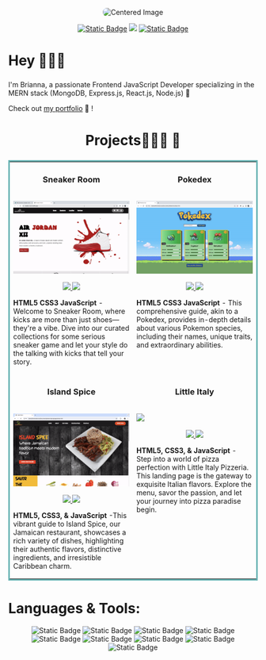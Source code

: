 <p align="center">
  <img src="https://i.postimg.cc/mrJq8Lm7/Briannad-Header.png" alt="Centered Image" style ="border-radius: 8px;">
</p>

<section align = "center">
    <a href="https://www.linkedin.com/in/briannaduncan/"><img alt="Static Badge" src="https://img.shields.io/badge/%7C_LinkedIn-blue?logo=LinkedIn&link=https%3A%2F%2Fwww.linkedin.com%2Fin%2Fbriannaduncan%2F"></a>
   <img src= https://img.shields.io/badge/Resume-lightblue?logo=DocuSign&logoColor=white&labelColor=grey>
   <a href="https://briannaduncandevportfolio.netlify.app/"><img alt="Static Badge" src="https://img.shields.io/badge/Portfolio-green?logo=React&logoColor=white&labelColor=grey"></a>

  
</section>


<h1 align="left">Hey 🙂👋🏾 </h1>

###

<p align="left">
I'm Brianna, a passionate Frontend JavaScript Developer specializing in the MERN stack (MongoDB, Express.js, React.js, Node.js) 🚀

Check out [my portfolio](https://briannaduncandevportfolio.netlify.app/) 🙂 !

</p>

###
###

<h1 align="center"> Projects👷🏾‍♀️ 🔨</h1>

###

<table bordercolor="#66b2b2">
  
  <tr>
    <td width="50%" valign="top">
      <h3 align="center"> Sneaker Room</h3>
        <br />
        <a target="_blank" href="https://sneaker-room.netlify.app/">
            <img src="/images/sneakers.gif" width="100%" alt="Travel App"/>
        </a>
        <br />
        <p align="center">
          
  <a href="https://github.com/BriannaD23/sneaker-website" target="_blank">
    <img src="https://img.shields.io/static/v1?label=|&message=REPO&color=lightblue&style=plastic&logo=github&logo-color=white"/>
  </a>  
  <a href='https://sneaker-room.netlify.app/' target="_blank">
    <img src="https://img.shields.io/static/v1?label=|&message=WEBSITE&color=green&style=plastic&logo=wordpress&logo-color=white"/>
  </a>
      </p>
        <p><strong>HTML5 CSS3 JavaScript</strong> - Welcome to Sneaker Room, where kicks are more than just shoes—they're a vibe. Dive into our curated collections for some serious sneaker game and let your style do the talking with kicks that tell your story.</p>
    </td>
    <td width="50%" valign="top">
      <h3 align="center"> Pokedex </h3>
        <br />
      <a target="_blank" href="https://pokedexuniverse.netlify.app/">
            <img src="/images/Pokedex.gif" width="100%"  alt="Rigley 2"/>
        </a>
        <br />
        <p align="center">
          
  <a href="https://github.com/BriannaD23/Pokemon" target="_blank">
    <img src="https://img.shields.io/static/v1?label=|&message=REPO&color=lightblue&style=plastic&logo=github&logo-color=white"/>
  </a>
  <a href="https://pokedexuniverse.netlify.app/" target="_blank">
    <img src="https://img.shields.io/static/v1?label=|&message=WEBSITE&color=green&style=plastic&logo=wordpress&logo-color=white"/>
  </a>
      </p>
        <p><strong>HTML5 CSS3 JavaScript</strong> - This comprehensive guide, akin to a Pokedex, provides in-depth details about various Pokemon species, including their names, unique traits, and extraordinary abilities.</p>
    </td>
  </tr>
  
  <tr>
    <td width="50%" valign="top">
      <h3 align="center"> Island Spice</h3>
      <br />
        <a target="_blank" href="https://islandspice.netlify.app/">
          <img src="/images/IslandSpice.gif" width="100%" alt="Portfolio"/>
        </a>
      <br />
        <p align="center">
  <a href="https://github.com/BriannaD23/Island-Spice" target="_blank">
    <img src="https://img.shields.io/static/v1?label=|&message=REPO&color=lightblue&style=plastic&logo=github&logo-color=white"/>
  </a>
  <a href="https://islandspice.netlify.app/" target="_blank">
    <img src="https://img.shields.io/static/v1?label=|&message=WEBSITE&color=green&style=plastic&logo=wordpress&logo-color=white"/>
  </a>
      </p>
        <p><strong>HTML5, CSS3, & JavaScript</strong> -This vibrant guide to Island Spice, our Jamaican restaurant, showcases a rich variety of dishes, highlighting their authentic flavors, distinctive ingredients, and irresistible Caribbean charm.</p>
    </td>
    <td width="50%" valign="top">
      <h3 align="center"> Little Italy </h3>
        <br />
        <a target="_blank" href="https://littleitalypizza.netlify.app">
          <img src="/images/LittleItaly.gif" width="100%" />
        </a>
        <br />
        <p align="center">
          
  <a href="https://github.com/BriannaD23/Pizza" target="_blank">
    <img src="https://img.shields.io/static/v1?label=|&message=REPO&color=lightblue&style=plastic&logo=github&logo-color=white"/>
  </a>
  <a href="https://littleitalypizza.netlify.app" target="_blank">
    <img src="https://img.shields.io/static/v1?label=|&message=WEBSITE&color=green&style=plastic&logo=wordpress&logo-color=white"/>
  </a>
      </p>
        <p><strong>HTML5, CSS3, & JavaScript</strong> - Step into a world of pizza perfection with Little Italy Pizzeria. This landing page is the gateway to exquisite Italian flavors. Explore the menu, savor the passion, and let your journey into pizza paradise begin.</p>
    </td>
  </tr>
</table>



###



<h1 align="left">Languages & Tools:</h1>

<section align="center"> 
  <img alt="Static Badge" src="https://img.shields.io/badge/HTML-orange?logo=CSS3&logoColor=orange&labelColor=grey">
  <img alt="Static Badge" src="https://img.shields.io/badge/CSS-blue?logo=CSS3&logoColor=blue&labelColor=grey">
  <img alt="Static Badge" src="https://img.shields.io/badge/JAVASCRIPT-yellow?logo=CSS3&logoColor=yellow&labelColor=grey">
  <img alt="Static Badge" src="https://img.shields.io/badge/BOOTSTRAP-purple?logo=bootstrap&logoColor=purple&labelColor=grey">
  <img alt="Static Badge" src="https://img.shields.io/badge/EXPRESS-white?logo=Express&logoColor=white&labelColor=grey">
  <img alt="Static Badge" src="https://img.shields.io/badge/MONGODB-darkgreen?logo=Mongodb&logoColor=green&labelColor=grey">
  <img alt="Static Badge" src="https://img.shields.io/badge/NODEJS-green?logo=node.js&logoColor=green&labelColor=grey">
  <img alt="Static Badge" src="https://img.shields.io/badge/REACT-lightblue?logo=REACT&logoColor=LIGHTBLUE&labelColor=grey">
  <img alt="Static Badge" src="https://img.shields.io/badge/GIT-orange?logo=git&logoColor=orange&labelColor=grey">


  
</section>


